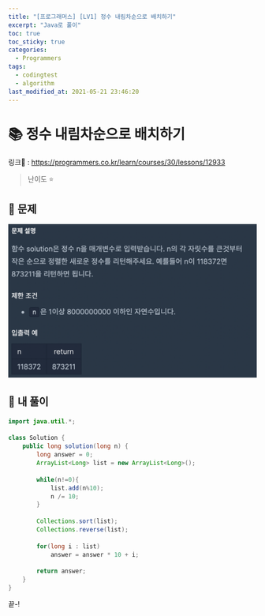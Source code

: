 ```yaml
---
title: "[프로그래머스] [LV1] 정수 내림차순으로 배치하기"
excerpt: "Java로 풀이"
toc: true
toc_sticky: true
categories:
  - Programmers
tags:
  - codingtest
  - algorithm
last_modified_at: 2021-05-21 23:46:20
---
```


# 📚 정수 내림차순으로 배치하기
  
링크📎 : <https://programmers.co.kr/learn/courses/30/lessons/12933>  

>난이도 ⭐️
  
## 📖 문제  
  
![이미지](/assets/images/Programmers/Lv1/40-1.png)
  
## 📝 내 풀이  
  
```java  
import java.util.*;

class Solution {
    public long solution(long n) {
        long answer = 0;
        ArrayList<Long> list = new ArrayList<Long>();
        
        while(n!=0){
            list.add(n%10);
            n /= 10;
        }
        
        Collections.sort(list);
        Collections.reverse(list);
        
        for(long i : list)
            answer = answer * 10 + i;
        
        return answer;
    }
}
```  
  
끝-!
